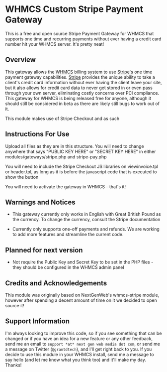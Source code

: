 WHMCS Custom Stripe Payment Gateway
============

This is a free and open source Stripe Payment Gateway for WHMCS that supports one time and recurring payments without ever having a credit card number hit your WHMCS server. It's pretty neat!

## Overview

This gateway allows the [WHMCS](http://www.whmcs.com) billing system to use [Stripe's](https://www.stripe.com) one time payment gateway capabilities. [Stripe](https://www.stripe.com) provides the unique ability to take a client's credit card information without ever having the client leave your site, but it also allows for credit card data to never get stored in or even pass through your own server, eliminating costly concerns over PCI compliance. This gateway for WHMCS is being released free for anyone, although it should still be considered in beta as there are likely still bugs to work out of it.

This module makes use of Stripe Checkout and as such

## Instructions For Use

Upload all files as they are in this structure. You will need to change anywhere that says "PUBLIC KEY HERE" or "SECRET KEY HERE" in either modules/gateways/stripe.php and stripe-pay.php

You will need to include the Stripe Checkout JS libraries on viewinvoice.tpl or header.tpl, as long as it is before the javascript code that is executed to show the button

You will need to activate the gateway in WHMCS - that's it!

## Warnings and Notices


+ This gateway currently only works in English with Great British Pound as the currency. To change the currency, consult the Stripe documentation

+ Currently only supports one-off payments and refunds. We are working to add more features and streamline the current code.

## Planned for next version

+ Not require the Public Key and Secret Key to be set in the PHP files - they should be configured in the WHMCS admin panel

## Credits and Acknowledgements

This module was originally based on NextGenWeb's whmcs-stripe module, however after spending a decent amount of time on it we decided to open source it!

## Support Information

I'm always looking to improve this code, so if you see something that can be changed or if you have an idea for a new feature or any other feedback, send me an email to `support *at* next gen web media dot com`, or send me a message on Twitter (`@grantdtech`), and I'll get right back to you. If you decide to use this module in your WHMCS install, send me a message to say hello (and let me know what you think too) and it'll make my day. Thanks!